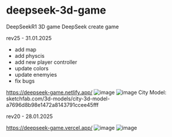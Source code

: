 # deepseek-3d-game
DeepSeekR1 3D game 
DeepSeek create game

rev25 - 31.01.2025 
- add map
- add physcis
- add new player controller
- update colors
- update enemyies
- fix bugs

https://deepseek-game.netlify.app/
![image](https://github.com/user-attachments/assets/368c930c-bc7a-44f8-9359-255f293b0fdd)
![image](https://github.com/user-attachments/assets/505e0520-6c6e-4766-add3-2a192b36865a)
City Model: sketchfab.com/3d-models/city-3d-model-a7696d8b98e1472a8143791ccee45fff

rev20 - 28.01.2025

https://deepseek-game.vercel.app/
![image](https://github.com/user-attachments/assets/6520c40d-dba7-4b0b-b6fa-daad4b175c42)
![image](https://github.com/user-attachments/assets/b9de8202-3f4d-43e5-98d8-7e5f7b41788d)

